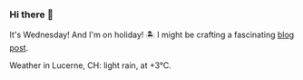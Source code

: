 ### Hi there :wave:

It's Wednesday! And I'm on holiday! :desert_island: I might be crafting a fascinating [blog post](https://benjaminwuethrich.dev).

Weather in Lucerne, CH: light rain, at +3°C.
